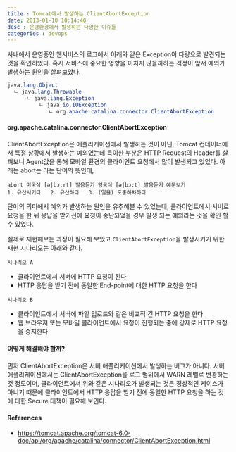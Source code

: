 ```yaml
---
title : Tomcat에서 발생하는 ClientAbortException
date: 2013-01-10 10:14:40
desc : 운영환경에서 발생하는 다양한 이슈들
categories : devops
---
```


사내에서 운영중인 웹서비스의 로그에서 아래와 같은 Exception이 다량으로 발견되는 것을 확인하였다. 혹시 서비스에 중요한 영향을 미치지 않을까하는 걱정이 앞서 예외가 발생하는 원인을 살펴보았다.

```java
java.lang.Object
  ㄴ java.lang.Throwable
      ㄴ java.lang.Exception
          ㄴ java.io.IOException
             ㄴ org.apache.catalina.connector.ClientAbortException
```

#### org.apache.catalina.connector.ClientAbortException

ClientAbortException은 애플리케이션에서 발생하는 것이 아닌, Tomcat 컨테이너에서 특정 상황에서 발생하는 예외였는데 특이한 부분은 HTTP Request의 Header를 살펴보니 Agent값을 통해 모바일 환경의 클라이언트 요청에서 많이 발생되고 있었다. 아래는 abort는 라는 단어의 뜻인데,

```
abort 미국식 [ə|bɔ:rt] 발음듣기 영국식 [ə|bɔ:t] 발음듣기 예문보기
1. 유산시키다   2. 유산하다   3. (일을) 도중하차하다
```

단어의 의미에서 예외가 발생하는 원인을 유추해볼 수 있었는데, 클라이언트에서 서버로 요청을 한 뒤 응답을 받기전에 요청이 중단되었을 경우 발생 되는 예외라는 것을 확인 할 수 있었다.

실제로 재현해보는 과정이 필요해 보았고 `ClientAbortException`을 발생시키기 위한 재현 시나리오는 아래와 같다.

`시나리오 A`

- 클라이언트에서 서버에 HTTP 요청이 된다
- HTTP 응답을 받기 전에 동일한 End-point에 대한 HTTP 요청을 한다

`시나리오 B`

- 클라이언트에서 서버에 파일 업로드와 같은 비교적 긴 HTTP 요청을 한다
- 웹 브라우져 또는 모바일 클라이언트에서 요청이 진행되는 중에 강제로 HTTP 요청을 중지한다

#### 어떻게 해결해야 할까?

먼저 ClientAbortException은 서버 애플리케이션에서 발생하는 버그가 아니다. 서버 애플리케이션에서는 ClientAbortException을 로그 범위에서 WARN 레벨로 변경하는 것 정도이며, 클라이언트에서 위와 같은 시나리오가 발생되는 것은 정상적인 케이스가 아니기 때문에 클라이언트에서 HTTP 응답을 받기 전에 동일한 HTTP 요청을 하는 것에 대한 Secure 대책이 필요해 보인다.

#### References

- https://tomcat.apache.org/tomcat-6.0-doc/api/org/apache/catalina/connector/ClientAbortException.html
